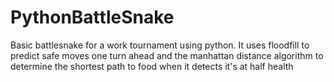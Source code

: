 # PythonBattleSnake
Basic battlesnake for a work tournament using python. 
It uses floodfill to predict safe moves one turn ahead and the manhattan distance algorithm to determine the shortest path to food when it detects it's at half health
